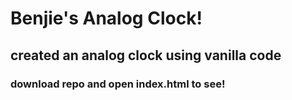 # Benjie's Analog Clock!

## created an analog clock using vanilla code

### download repo and open index.html to see!